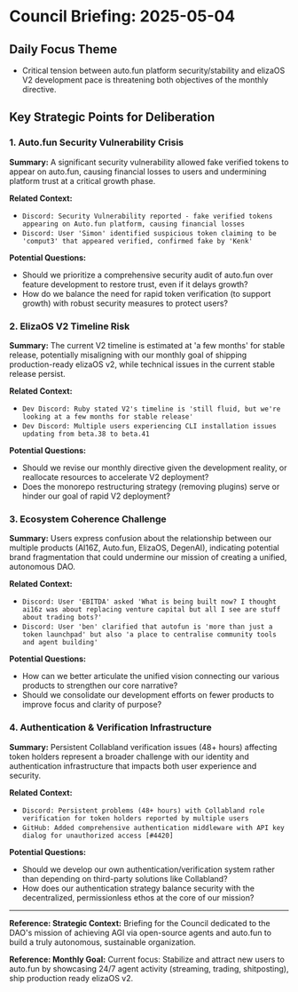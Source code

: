# Council Briefing: 2025-05-04

## Daily Focus Theme

- Critical tension between auto.fun platform security/stability and elizaOS V2 development pace is threatening both objectives of the monthly directive.

## Key Strategic Points for Deliberation

### 1. Auto.fun Security Vulnerability Crisis

**Summary:** A significant security vulnerability allowed fake verified tokens to appear on auto.fun, causing financial losses to users and undermining platform trust at a critical growth phase.

**Related Context:**
- `Discord: Security Vulnerability reported - fake verified tokens appearing on Auto.fun platform, causing financial losses`
- `Discord: User 'Simon' identified suspicious token claiming to be 'comput3' that appeared verified, confirmed fake by 'Kenk'`

**Potential Questions:**
- Should we prioritize a comprehensive security audit of auto.fun over feature development to restore trust, even if it delays growth?
- How do we balance the need for rapid token verification (to support growth) with robust security measures to protect users?

### 2. ElizaOS V2 Timeline Risk

**Summary:** The current V2 timeline is estimated at 'a few months' for stable release, potentially misaligning with our monthly goal of shipping production-ready elizaOS v2, while technical issues in the current stable release persist.

**Related Context:**
- `Dev Discord: Ruby stated V2's timeline is 'still fluid, but we're looking at a few months for stable release'`
- `Dev Discord: Multiple users experiencing CLI installation issues updating from beta.38 to beta.41`

**Potential Questions:**
- Should we revise our monthly directive given the development reality, or reallocate resources to accelerate V2 deployment?
- Does the monorepo restructuring strategy (removing plugins) serve or hinder our goal of rapid V2 deployment?

### 3. Ecosystem Coherence Challenge

**Summary:** Users express confusion about the relationship between our multiple products (AI16Z, Auto.fun, ElizaOS, DegenAI), indicating potential brand fragmentation that could undermine our mission of creating a unified, autonomous DAO.

**Related Context:**
- `Discord: User 'EBITDA' asked 'What is being built now? I thought ai16z was about replacing venture capital but all I see are stuff about trading bots?'`
- `Discord: User 'ben' clarified that autofun is 'more than just a token launchpad' but also 'a place to centralise community tools and agent building'`

**Potential Questions:**
- How can we better articulate the unified vision connecting our various products to strengthen our core narrative?
- Should we consolidate our development efforts on fewer products to improve focus and clarity of purpose?

### 4. Authentication & Verification Infrastructure

**Summary:** Persistent Collabland verification issues (48+ hours) affecting token holders represent a broader challenge with our identity and authentication infrastructure that impacts both user experience and security.

**Related Context:**
- `Discord: Persistent problems (48+ hours) with Collabland role verification for token holders reported by multiple users`
- `GitHub: Added comprehensive authentication middleware with API key dialog for unauthorized access [#4420]`

**Potential Questions:**
- Should we develop our own authentication/verification system rather than depending on third-party solutions like Collabland?
- How does our authentication strategy balance security with the decentralized, permissionless ethos at the core of our mission?

---
**Reference: Strategic Context:** Briefing for the Council dedicated to the DAO's mission of achieving AGI via open-source agents and auto.fun to build a truly autonomous, sustainable organization.

**Reference: Monthly Goal:** Current focus: Stabilize and attract new users to auto.fun by showcasing 24/7 agent activity (streaming, trading, shitposting), ship production ready elizaOS v2.